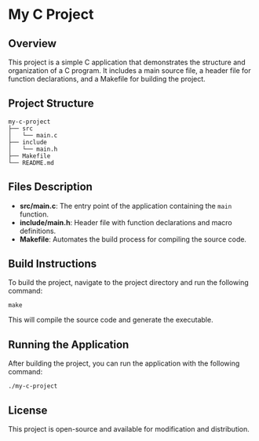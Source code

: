 # My C Project

## Overview
This project is a simple C application that demonstrates the structure and organization of a C program. It includes a main source file, a header file for function declarations, and a Makefile for building the project.

## Project Structure
```
my-c-project
├── src
│   └── main.c
├── include
│   └── main.h
├── Makefile
└── README.md
```

## Files Description
- **src/main.c**: The entry point of the application containing the `main` function.
- **include/main.h**: Header file with function declarations and macro definitions.
- **Makefile**: Automates the build process for compiling the source code.

## Build Instructions
To build the project, navigate to the project directory and run the following command:

```
make
```

This will compile the source code and generate the executable.

## Running the Application
After building the project, you can run the application with the following command:

```
./my-c-project
```

## License
This project is open-source and available for modification and distribution.